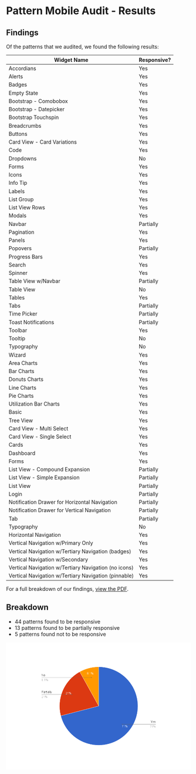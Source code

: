 # Pattern Mobile Audit - Results

## Findings
Of the patterns that we audited, we found the following results:

| Widget Name   | Responsive?
| ------------- | -------------
| Accordians    | Yes
| Alerts        | Yes
| Badges        | Yes
| Empty State   | Yes
| Bootstrap - Comobobox | Yes
| Bootstrap - Datepicker | Yes
| Bootstrap Touchspin | Yes
| Breadcrumbs   | Yes
| Buttons       | Yes
| Card View - Card Variations | Yes
| Code          | Yes
| Dropdowns     | No
| Forms         | Yes
| Icons         | Yes
| Info Tip      | Yes
| Labels        | Yes
| List Group    | Yes
| List View Rows  | Yes
| Modals        | Yes
| Navbar        | Partially
| Pagination    | Yes
| Panels        | Yes
| Popovers      | Partially
| Progress Bars | Yes
| Search        | Yes
| Spinner       | Yes
| Table View w/Navbar | Partially
| Table View    | No
| Tables        | Yes
| Tabs          | Partially
| Time Picker   | Partially
| Toast Notifications | Partially
| Toolbar       | Yes
| Tooltip       | No
| Typography    | No
| Wizard        | Yes
| Area Charts   | Yes
| Bar Charts    | Yes
| Donuts Charts | Yes
| Line Charts   | Yes
| Pie Charts    | Yes
| Utilization Bar Charts | Yes
| Basic         | Yes
| Tree View     | Yes
| Card View - Multi Select | Yes
| Card View - Single Select | Yes
| Cards         | Yes
| Dashboard     | Yes
| Forms         | Yes
| List View - Compound Expansion | Partially
| List View - Simple Expansion | Partially
| List View     | Partially
| Login         | Partially
| Notification Drawer for Horizontal Navigation | Partially
| Notification Drawer for Vertical Navigation | Partially
| Tab           | Partially
| Typography    | No
| Horizontal Navigation | Yes
| Vertical Navigation w/Primary Only | Yes
| Vertical Navigation w/Tertiary Navigation (badges) | Yes
| Vertical Navigation w/Secondary | Yes
| Vertical Navigation w/Tertiary Navigation (no icons) | Yes
| Vertical Navigation w/Tertiary Navigation (pinnable) | Yes

For a full breakdown of our findings, [view the PDF](MobileChecklist_PFPatterns.pdf).

## Breakdown

* 44 patterns found to be responsive
* 13 patterns found to be partially responsive
* 5 patterns found not to be responsive

![alt text](../img/Audit_PieChart.png "PatternFly Mobile Audit")